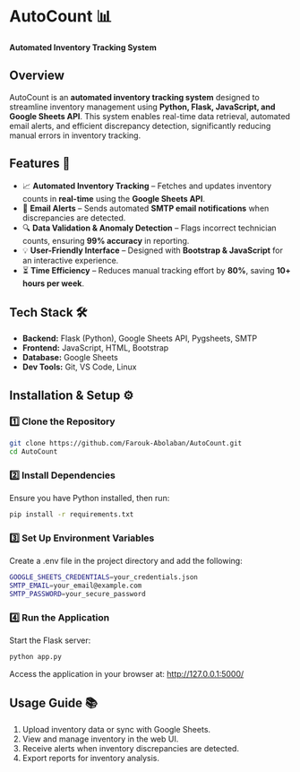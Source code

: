 # **AutoCount 📊**  

**Automated Inventory Tracking System**  

## **Overview**  
AutoCount is an **automated inventory tracking system** designed to streamline inventory management using **Python, Flask, JavaScript, and Google Sheets API**. This system enables real-time data retrieval, automated email alerts, and efficient discrepancy detection, significantly reducing manual errors in inventory tracking.  

## **Features** 🚀  
- 📈 **Automated Inventory Tracking** – Fetches and updates inventory counts in **real-time** using the **Google Sheets API**.  
- 📨 **Email Alerts** – Sends automated **SMTP email notifications** when discrepancies are detected.  
- 🔍 **Data Validation & Anomaly Detection** – Flags incorrect technician counts, ensuring **99% accuracy** in reporting.  
- 💡 **User-Friendly Interface** – Designed with **Bootstrap & JavaScript** for an interactive experience.  
- ⏳ **Time Efficiency** – Reduces manual tracking effort by **80%**, saving **10+ hours per week**.  

## **Tech Stack** 🛠️  
- **Backend:** Flask (Python), Google Sheets API, Pygsheets, SMTP  
- **Frontend:** JavaScript, HTML, Bootstrap  
- **Database:** Google Sheets  
- **Dev Tools:** Git, VS Code, Linux  

## **Installation & Setup** ⚙️  

### **1️⃣ Clone the Repository**  
```bash
git clone https://github.com/Farouk-Abolaban/AutoCount.git
cd AutoCount
```

### **2️⃣ Install Dependencies**
Ensure you have Python installed, then run:
```bash
pip install -r requirements.txt
```

### **3️⃣ Set Up Environment Variables**
Create a .env file in the project directory and add the following:
```bash
GOOGLE_SHEETS_CREDENTIALS=your_credentials.json
SMTP_EMAIL=your_email@example.com
SMTP_PASSWORD=your_secure_password
```

### **4️⃣ Run the Application**
Start the Flask server:
```bash
python app.py
```
Access the application in your browser at: http://127.0.0.1:5000/

## **Usage Guide** 📚
1. Upload inventory data or sync with Google Sheets.
2. View and manage inventory in the web UI.
3. Receive alerts when inventory discrepancies are detected.
4. Export reports for inventory analysis.

